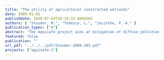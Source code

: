 ```yaml
---
title: "The utility of agricultural constructed wetlands"
date: 2009-01-01
publishDate: 2020-07-03T20:16:33.809430Z
authors: [ "Stouder, M.", "Tedesco, L.", "Jacinthe, P.-A." ]
publication_types: ["4"]
abstract: "The Aquisafe project aims at mitigation of diffuse pollution from agricultural sources to protect surface water resources. The first project phase (2007-2009) focused on the review of available information and preliminary tests regarding (i) most relevant contaminants, (ii) system-analytical tools to assess sources and pathways of diffuse agricultural pollution, (iii) the potential of mitigation zones, such as wetlands or riparian buffers, to reduce diffuse agricultural pollution of surface waters and (iv) experimental setups to simulate mitigation zones under controlled conditions. The present report deals with (iii), providing a review of the potential of constructed wetlands to protect surface waters from diffuse agricultural pollution. Population growth and industrialization have lead to the demise of large majorities of natural wetland systems. Recent research continues to suggest the importance of these often saturated areas in the natural remediation of pollutants in water, as well as being aesthetically pleasing and acting as potential habitat for declining species. The drastic losses in wetland areas, combined with the realization of their importance, have stimulated recent attempts at wetland restoration and even construction of wetlands where they would not have naturally occurred. In terms of substance remediation, constructed wetlands were traditionally used for the treatment of point sources, such as urban or industrial waste water. Recently they have also become increasingly popular for the treatment of diffuse pollution from agriculture and urban storm runoff. Constructed wetlands have been shown to be efficient in the treatment of nutrients, organic matter and heavy metals. Few studies also show their potential against trace organics, such as pesticides and pharmaceutical residues and against pathogens. Retention efficiencies vary significantly among case studies. In agricultural settings the following design criteria should be considered: (i) Water residence time in wetlands is critical. Some studies concerning nutrient removal suggest that a constructed wetland should be about 5 % of the watershed area and assure water residence time of 7 days. (ii) Vegetation is important to slow down flow and increase sedimentation. Regular cutting and removal of plants is controversially discussed, since it may reduce their beneficial effect on wetland hydrology. (iii) Constant redox conditions are important to avoid release of sedimented or adsorbed pollutants. (iv) A combination of constructed wetlands with buffer strips showed very positive results."
featured: false
publication: ""
url_pdf: "../../../pdf/Stouder-2009-203.pdf"
projects: ["aquisafe-1"]
---
```


